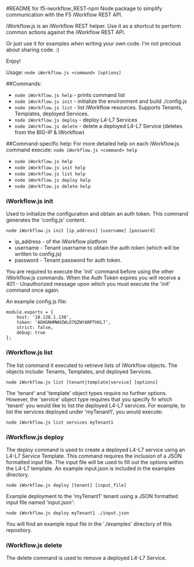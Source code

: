 #README for f5-iworkflow_REST-npm
Node package to simplify communication with the F5 iWorkflow REST API.

iWorkflow.js is an iWorkflow REST helper. Use it as a shortcut to perform common actions against the iWorkflow REST API.

Or just use it for examples when writing your own code. I'm not precious about sharing code. :)

Enjoy!

Usage: `node iWorkflow.js <command> [options]`

##Commands:
* `node iWorkflow.js help` - prints command list
* `node iWorkflow.js init` - initialize the environment and build ./config.js
* `node iWorkflow.js list` - list iWorkflow resources. Supports Tenants, Templates, deployed Services.
* `node iWorkflow.js deploy` - deploy L4-L7 Services
* `node iWorkflow.js delete` - delete a deployed L4-L7 Service (deletes from the BIG-IP & iWorkflow)

##Command-specific help:
For more detailed help on each iWorkflow.js command execute: `node iWorkflow.js <command> help`
* `node iWorkflow.js help`
* `node iWorkflow.js init help`
* `node iWorkflow.js list help`
* `node iWorkflow.js deploy help`
* `node iWorkflow.js delete help`

### iWorkflow.js init
Used to initialize the configuration and obtain an auth token. This command generates the 'config.js' content.

`node iWorkflow.js init [ip_address] [username] [password]`

- ip_address - of the iWorkflow platform
- username - Tenant username to obtain the auth token (which will be written to config.js)
- password - Tenant password for auth token.

You are required to execute the 'init' command before using the other iWorkflow.js commands. When the Auth Token expires you will receive a 401 - Unauthorized message upon which you must execute the 'init' command once again.

An example config.js file:

```
module.exports = {
	host: '10.128.1.130',
	token: 'AOHGNHMWHZWLO7QZWYARPTHXL7',
	strict: false,
	debug: true
};
```

### iWorkflow.js list
The list command it executed to retrieve lists of iWorkflow objects. The objects include: Tenants, Templates, and deployed Services.

`node iWorkflow.js list [tenant|template|service] [options]`

The 'tenant' and 'template' object types require no further options. However, the 'service' object type requires that you specify fir which 'tenant' you would like to list the deployed L4-L7 services. For example, to list the services deployed under 'myTenant1', you would execute:

`node iWorkflow.js list services myTenant1`

### iWorkflow.js deploy
The deploy command is used to create a deployed L4-L7 service using an L4-L7 Service Template. This command requires the inclusion of a JSON formatted input file. The input file will be used to fill out the options within the L4-L7 template. An example input.json is included in the examples directory.

`node iWorkflow.js deploy [tenant] [input_file]`

Example deployment to the 'myTenant1' tenant using a JSON formatted input file named 'input.json':

`node iWorkflow.js deploy myTenant1 ./input.json`

You will find an example input file in the './examples' directory of this repository.

### iWorkflow.js delete
The delete command is used to remove a deployed L4-L7 Service.
